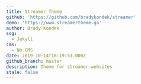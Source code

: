 ```yaml
---
title: Streamer Theme
github: 'https://github.com/bradykondek/streamer'
demo: 'https://www.streamertheme.ga'
author: Brady Kondek
ssg:
  - Jekyll
cms:
  - No CMS
date: 2019-10-14T16:19:53.000Z
github_branch: master
description: Theme for streamer websites
stale: false
---
```

